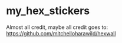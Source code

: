 # my_hex_stickers

Almost all credit, maybe all credit goes to:
https://github.com/mitchelloharawild/hexwall
